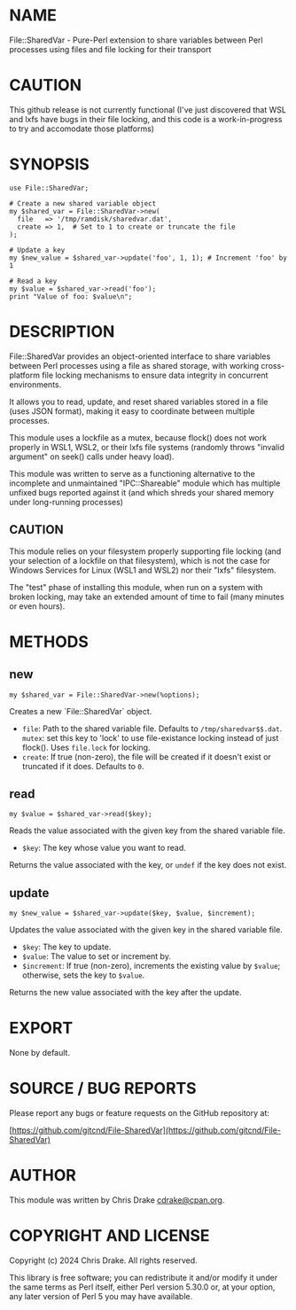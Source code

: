 # NAME

File::SharedVar - Pure-Perl extension to share variables between Perl processes using files and file locking for their transport

# CAUTION

This github release is not currently functional (I've just discovered that WSL and lxfs have bugs in their file locking, and this code is a work-in-progress to try and accomodate those platforms)

# SYNOPSIS

    use File::SharedVar;

    # Create a new shared variable object
    my $shared_var = File::SharedVar->new(
      file   => '/tmp/ramdisk/sharedvar.dat',
      create => 1,  # Set to 1 to create or truncate the file
    );

    # Update a key
    my $new_value = $shared_var->update('foo', 1, 1); # Increment 'foo' by 1

    # Read a key
    my $value = $shared_var->read('foo');
    print "Value of foo: $value\n";

# DESCRIPTION

File::SharedVar provides an object-oriented interface to share variables between Perl processes using a file as shared storage, with working cross-platform file locking mechanisms to ensure data integrity in concurrent environments.

It allows you to read, update, and reset shared variables stored in a file (uses JSON format), making it easy to coordinate between multiple processes.

This module uses a lockfile as a mutex, because flock() does not work properly in WSL1, WSL2, or their lxfs file systems (randomly throws "invalid argument" on seek() calls under heavy load).

This module was written to serve as a functioning alternative to the incomplete and unmaintained "IPC::Shareable" module which has multiple unfixed bugs reported against it (and which shreds your shared memory under long-running processes)

## CAUTION

This module relies on your filesystem properly supporting file locking (and your selection of a lockfile on that filesystem), which is not the case for Windows Services for Linux (WSL1 and WSL2) nor their "lxfs" filesystem.

The "test" phase of installing this module, when run on a system with broken locking, may take an extended amount of time to fail (many minutes or even hours).

# METHODS

## new

    my $shared_var = File::SharedVar->new(%options);

Creates a new \`File::SharedVar\` object.

- `file`: Path to the shared variable file. Defaults to `/tmp/sharedvar$$.dat`.
`mutex`: set this key to 'lock' to use file-existance locking instead of just flock(). Uses `file.lock` for locking.
- `create`: If true (non-zero), the file will be created if it doesn't exist or truncated if it does. Defaults to `0`.

## read

    my $value = $shared_var->read($key);

Reads the value associated with the given key from the shared variable file.

- `$key`: The key whose value you want to read.

Returns the value associated with the key, or `undef` if the key does not exist.

## update

    my $new_value = $shared_var->update($key, $value, $increment);

Updates the value associated with the given key in the shared variable file.

- `$key`: The key to update.
- `$value`: The value to set or increment by.
- `$increment`: If true (non-zero), increments the existing value by `$value`; otherwise, sets the key to `$value`.

Returns the new value associated with the key after the update.

# EXPORT

None by default.

# SOURCE / BUG REPORTS

Please report any bugs or feature requests on the GitHub repository at:

[https://github.com/gitcnd/File-SharedVar](https://github.com/gitcnd/File-SharedVar)

# AUTHOR

This module was written by Chris Drake <cdrake@cpan.org>.

# COPYRIGHT AND LICENSE

Copyright (c) 2024 Chris Drake. All rights reserved.

This library is free software; you can redistribute it and/or modify
it under the same terms as Perl itself, either Perl version 5.30.0 or,
at your option, any later version of Perl 5 you may have available.
